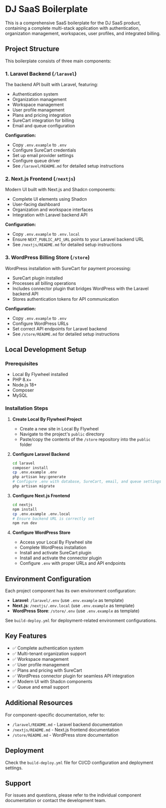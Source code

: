 # DJ SaaS Boilerplate

This is a comprehensive SaaS boilerplate for the DJ SaaS product, containing a complete multi-stack application with authentication, organization management, workspaces, user profiles, and integrated billing.

## Project Structure

This boilerplate consists of three main components:

### 1. **Laravel Backend** (`/laravel`)
The backend API built with Laravel, featuring:
- Authentication system
- Organization management
- Workspace management
- User profile management
- Plans and pricing integration
- SureCart integration for billing
- Email and queue configuration

**Configuration:**
- Copy `.env.example` to `.env`
- Configure SureCart credentials
- Set up email provider settings
- Configure queue driver
- See `/laravel/README.md` for detailed setup instructions

### 2. **Next.js Frontend** (`/nextjs`)
Modern UI built with Next.js and Shadcn components:
- Complete UI elements using Shadcn
- User-facing dashboard
- Organization and workspace interfaces
- Integration with Laravel backend API

**Configuration:**
- Copy `.env.example` to `.env.local`
- Ensure `NEXT_PUBLIC_API_URL` points to your Laravel backend URL
- See `/nextjs/README.md` for detailed setup instructions

### 3. **WordPress Billing Store** (`/store`)
WordPress installation with SureCart for payment processing:
- SureCart plugin installed
- Processes all billing operations
- Includes connector plugin that bridges WordPress with the Laravel backend API
- Stores authentication tokens for API communication

**Configuration:**
- Copy `.env.example` to `.env`
- Configure WordPress URLs
- Set correct API endpoints for Laravel backend
- See `/store/README.md` for detailed setup instructions

## Local Development Setup

### Prerequisites
- Local By Flywheel installed
- PHP 8.x+
- Node.js 18+
- Composer
- MySQL

### Installation Steps

1. **Create Local By Flywheel Project**
   - Create a new site in Local By Flywheel
   - Navigate to the project's `public` directory
   - Paste/copy the contents of the `/store` repository into the `public` folder

2. **Configure Laravel Backend**
   ```bash
   cd laravel
   composer install
   cp .env.example .env
   php artisan key:generate
   # Configure .env with database, SureCart, email, and queue settings
   php artisan migrate
   ```

3. **Configure Next.js Frontend**
   ```bash
   cd nextjs
   npm install
   cp .env.example .env.local
   # Ensure backend URL is correctly set
   npm run dev
   ```

4. **Configure WordPress Store**
   - Access your Local By Flywheel site
   - Complete WordPress installation
   - Install and activate SureCart plugin
   - Install and activate the connector plugin
   - Configure `.env` with proper URLs and API endpoints

## Environment Configuration

Each project component has its own environment configuration:

- **Laravel**: `/laravel/.env` (use `.env.example` as template)
- **Next.js**: `/nextjs/.env.local` (use `.env.example` as template)
- **WordPress Store**: `/store/.env` (use `.env.example` as template)

See `build-deploy.yml` for deployment-related environment configurations.

## Key Features

- ✅ Complete authentication system
- ✅ Multi-tenant organization support
- ✅ Workspace management
- ✅ User profile management
- ✅ Plans and pricing with SureCart
- ✅ WordPress connector plugin for seamless API integration
- ✅ Modern UI with Shadcn components
- ✅ Queue and email support

## Additional Resources

For component-specific documentation, refer to:
- `/laravel/README.md` - Laravel backend documentation
- `/nextjs/README.md` - Next.js frontend documentation
- `/store/README.md` - WordPress store documentation

## Deployment

Check the `build-deploy.yml` file for CI/CD configuration and deployment settings.

## Support

For issues and questions, please refer to the individual component documentation or contact the development team.
